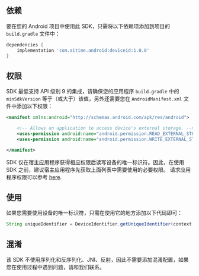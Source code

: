 ## 依赖 ##
要在您的 Android 项目中使用此 SDK，只需将以下依赖项添加到项目的 `build.gradle` 文件中：
``` gradle
dependencies {
    implementation 'com.aitime.android:deviceid:1.0.0'
}
```

## 权限 ##
SDK 最低支持 API 级别 9 的集成，请确保您的应用程序 `build.gradle` 中的 `minSdkVersion` 等于（或大于）该值，另外还需要您在 `AndroidManifest.xml` 文件中添加以下权限：
```xml
<manifest xmlns:android="http://schemas.android.com/apk/res/android">

    <!-- Allows an application to access device's external storage. -->
    <uses-permission android:name="android.permission.READ_EXTERNAL_STORAGE" />
    <uses-permission android:name="android.permission.WRITE_EXTERNAL_STORAGE" />

</manifest>
```

SDK 仅在宿主应用程序获得相应权限后读写设备的唯一标识符。因此，在使用 SDK 之前，建议宿主应用程序先获取上面列表中需要使用的必要权限。
请求应用程序权限可以参考 [here](https://developer.android.com/training/permissions/requesting).

## 使用 ##
如果您需要使用设备的唯一标识符，只需在使用它的地方添加以下代码即可：
```java
String uniqueIdentifier = DeviceIdentifier.getUniqueIdentifier(context);
```

## 混淆 ##
该 SDK 不使用序列化和反序列化、JNI、反射，因此不需要添加混淆配置，如果您在使用过程中遇到问题，请和我们联系。
